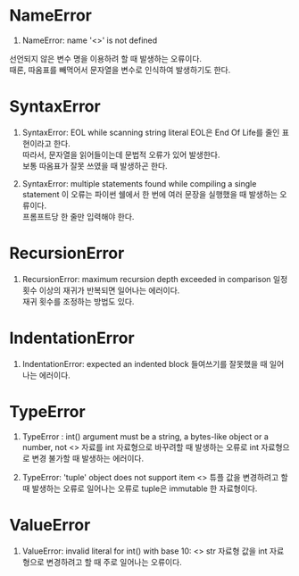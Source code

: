 # NameError
1) NameError: name '<>' is not defined   

선언되지 않은 변수 명을 이용하려 할 때 발생하는 오류이다.   
때론, 따옴표를 빼먹어서 문자열을 변수로 인식하여 발생하기도 한다.   


# SyntaxError
1) SyntaxError: EOL while scanning string literal
        EOL은 End Of Life를 줄인 표현이라고 한다.   
        따라서, 문자열을 읽어들이는데 문법적 오류가 있어 발생한다.   
        보통 따옴표가 잘못 쓰였을 때 발생하곤 한다.   

2) SyntaxError: multiple statements found while compiling a single statement
        이 오류는 파이썬 쉘에서 한 번에 여러 문장을 실행했을 때 발생하는 오류이다.   
        프롬프트당 한 줄만 입력해야 한다.


# RecursionError
1) RecursionError: maximum recursion depth exceeded in comparison
        일정 횟수 이상의 재귀가 반복되면 일어나는 에러이다.   
        재귀 횟수를 조정하는 방법도 있다.   

# IndentationError
1) IndentationError: expected an indented block
        들여쓰기를 잘못했을 때 일어나는 에러이다.

# TypeError
1) TypeError : int() argument must be a string, a bytes-like object or a number, not <>
        자료를 int 자료형으로 바꾸려할 때 발생하는 오류로 int 자료형으로 변경 불가할 때 발생하는 에러이다.

2) TypeError: 'tuple' object does not support item <>
        튜플 값을 변경하려고 할 때 발생하는 오류로 일어나는 오류로 tuple은 immutable 한 자료형이다.
# ValueError
1) ValueError: invalid literal for int() with base 10: <>
        str 자료형 값을 int 자료형으로 변경하려고 할 때 주로 일어나는 오류이다.